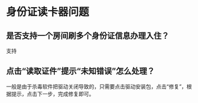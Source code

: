 # 身份证读卡器问题

## 是否支持一个房间刷多个身份证信息办理入住？

支持

## 点击“读取证件”提示“未知错误”怎么处理？

一般是由于杀毒软件把驱动关闭导致的，只需要点击驱动安装包，点击“修复”，根据提示，点击下一步，完成修复即可。

